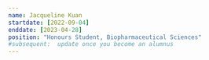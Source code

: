 ```yaml
---
name: Jacqueline Kuan
startdate: [2022-09-04]
enddate: [2023-04-28]
position: "Honours Student, Biopharmaceutical Sciences"
#subsequent:  update once you become an alumnus
---
```

